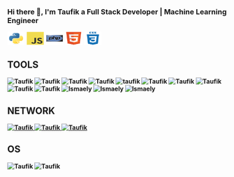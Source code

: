 ### Hi there 👋, I'm Taufik a Full Stack Developer | Machine Learning Engineer

<!--
**mazufik/mazufik** is a ✨ _special_ ✨ repository because its `README.md` (this file) appears on your GitHub profile.
-->
<div> 
<img aling="center" alt="Taufik-python" height="30" width="40" src="https://raw.githubusercontent.com/devicons/devicon/master/icons/python/python-original.svg">
<img aling="center" alt="Taufik-javascript" height="30" width="40" src="https://raw.githubusercontent.com/devicons/devicon/master/icons/javascript/javascript-original.svg">
<img aling="center" alt="Taufik-php" height="30" width="40" src="https://raw.githubusercontent.com/devicons/devicon/master/icons/php/php-original.svg">
<img aling="center" alt="Taufik-html" height="30" width="40" src="https://raw.githubusercontent.com/devicons/devicon/master/icons/html5/html5-original.svg">
<img aling="center" alt="Taufik-css" height="30" width="40" src="https://raw.githubusercontent.com/devicons/devicon/1119b9f84c0290e0f0b38982099a2bd027a48bf1/icons/css3/css3-plain-wordmark.svg">
  <br>
</div>

 <div> 
   <b> <h2>TOOLS</h2> 
   <img aling="center" alt="Taufik" src="https://img.shields.io/badge/Django-092E20?style=for-the-badge&logo=django&logoColor=white">
   <img aling="center" alt="Taufik" src="https://img.shields.io/badge/Node.js-43853D?style=for-the-badge&logo=node.js&logoColor=white">
   <img aling="center" alt="Taufik" src="https://img.shields.io/badge/Express.js-404D59?style=for-the-badge">
   <img aling="center" alt="Taufik" src="https://img.shields.io/badge/React-20232A?style=for-the-badge&logo=react&logoColor=61DAFB">
   <img aling="center" alt="taufik" src="https://img.shields.io/badge/Bootstrap-563D7C?style=for-the-badge&logo=bootstrap&logoColor=white">
   <img aling="center" alt="Taufik" src="https://img.shields.io/badge/Laravel-FF2D20?style=for-the-badge&logo=laravel&logoColor=white">
   <img aling="center" alt="Taufik" src="https://img.shields.io/badge/Trello-0052CC?style=for-the-badge&logo=trello&logoColor=white">
   <img aling="center" alt="Taufik" src="https://img.shields.io/badge/Numpy-092E20?style=for-the-badge&logo=numpy&logoColor=white">
</div> 
<div> 
   <img aling="center" alt="Taufik" src="https://img.shields.io/badge/Pandas-43853D?style=for-the-badge&logo=pandas&logoColor=white">
   <img aling="center" alt="Taufik" src="https://img.shields.io/badge/Tensorflow-FF2D20?style=for-the-badge&logo=tensorflow&logoColor=white">
   <img aling="center" alt="Ismaely" src="https://img.shields.io/badge/MariaDB-003545?style=for-the-badge&logo=mariadb&logoColor=white">
   <img aling="center" alt="Ismaely" src="https://img.shields.io/badge/MySQL-005C84?style=for-the-badge&logo=mysql&logoColor=white">
   <img aling="center" alt="Ismaely" src="https://img.shields.io/badge/PostgreSQL-316192?style=for-the-badge&logo=postgresql&logoColor=white">
  
</div> 
  
<div> 
   <b> <h2>NETWORK</h2> 
   <a href="https://t.me/taufikharyana" target="_blank">
    <img aling="center" alt="Taufik" src="https://img.shields.io/badge/Telegram-2CA5E0?style=for-the-badge&logo=telegram&logoColor=dark">
   </a>
   <a href="https://www.linkedin.com/in/taufik-rahman-569877234/" target="_blank">
    <img aling="center" alt="Taufik" src="https://img.shields.io/badge/LinkedIn-0077B5?style=for-the-badge&logo=linkedin&logoColor=white">
   </a>
   <a href="https://www.instagram.com/taufikfernandes/" target="_blank">
    <img aling="center" alt="Taufik" src="https://img.shields.io/badge/Instagram-c32aa3?style=for-the-badge&logo=instagram&logoColor=white">
   </a>
  
</div>

<p></p>
<div style="display: iniline_block"> 
  <b> <h2>OS</h2> 
  <img aling="center" alt="Taufik" src="https://img.shields.io/badge/Ubuntu-E95420?style=for-the-badge&logo=ubuntu&logoColor=white">
  <img aling="center" alt="Taufik" src="https://img.shields.io/badge/Windows-0078D6?style=for-the-badge&logo=windows&logoColor=white">
</div>
 
 <div> 

 </div>
